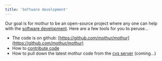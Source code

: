 ```yaml
---
title: 'Software development'
---
```

Our goal is for mothur to be an open-source project where any one can
help with the [software development](software_development).
Here are a few tools for you to peruse\...

-   The code is on github: [https://github.com/mothur/mothur](https://github.com/mothur/mothur)
-   How to [contribute code](contribute_code)
-   How to pull down the latest mothur code from the [cvs
    server](cvs_server) (coming\...)
